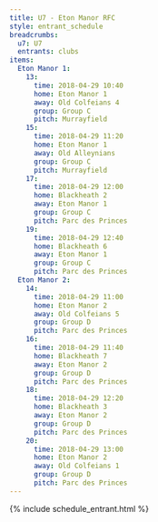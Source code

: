 ```yaml
---
title: U7 - Eton Manor RFC
style: entrant_schedule
breadcrumbs:
  u7: U7
  entrants: clubs
items:
  Eton Manor 1:
    13:
      time: 2018-04-29 10:40
      home: Eton Manor 1
      away: Old Colfeians 4
      group: Group C
      pitch: Murrayfield
    15:
      time: 2018-04-29 11:20
      home: Eton Manor 1
      away: Old Alleynians
      group: Group C
      pitch: Murrayfield
    17:
      time: 2018-04-29 12:00
      home: Blackheath 2
      away: Eton Manor 1
      group: Group C
      pitch: Parc des Princes
    19:
      time: 2018-04-29 12:40
      home: Blackheath 6
      away: Eton Manor 1
      group: Group C
      pitch: Parc des Princes
  Eton Manor 2:
    14:
      time: 2018-04-29 11:00
      home: Eton Manor 2
      away: Old Colfeians 5
      group: Group D
      pitch: Parc des Princes
    16:
      time: 2018-04-29 11:40
      home: Blackheath 7
      away: Eton Manor 2
      group: Group D
      pitch: Parc des Princes
    18:
      time: 2018-04-29 12:20
      home: Blackheath 3
      away: Eton Manor 2
      group: Group D
      pitch: Parc des Princes
    20:
      time: 2018-04-29 13:00
      home: Eton Manor 2
      away: Old Colfeians 1
      group: Group D
      pitch: Parc des Princes
---
```


{% include schedule_entrant.html %}
